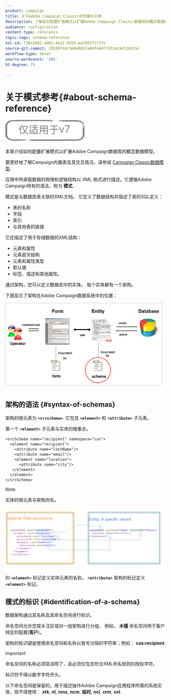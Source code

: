 ```yaml
---
product: campaign
title: 关于Adobe Campaign Classic中的模式引用
description: 了解如何配置扩展模式以扩展Adobe Campaign Classic数据库的概念数据模型。
audience: configuration
content-type: reference
topic-tags: schema-reference
exl-id: f36a1b01-a002-4a21-9255-ea78b5f173fe
source-git-commit: 20509f44c5b8e0827a09f44dffdf2ec9d11652a1
workflow-type: tm+mt
source-wordcount: '381'
ht-degree: 7%

---
```


# 关于模式参考{#about-schema-reference}

![](../../assets/v7-only.svg)

本章介绍如何配置扩展模式以扩展Adobe Campaign数据库的概念数据模型。

要更好地了解Campaign内置表及其交互情况，请参阅 [Campaign Classic数据模型](https://helpx.adobe.com/cn/campaign/kb/acc-datamodel.html).

应用中所承载数据的物理和逻辑结构以 XML 格式进行描述。它遵循Adobe Campaign特有的语法，称为 **模式**.

模式是与数据库表关联的XML文档。 它定义了数据结构并描述了表的SQL定义：

* 表的名称
* 字段
* 索引
* 与其他表的链接

它还描述了用于存储数据的XML结构：

* 元素和属性
* 元素层次结构
* 元素和属性类型
* 默认值
* 标签、描述和其他属性。

通过架构，您可以定义数据库中的实体。 每个实体都有一个架构。

下图显示了架构在Adobe Campaign数据系统中的位置：

![](assets/reference_schema_intro.png)

## 架构的语法 {#syntax-of-schemas}

架构的根元素为 **`<srcschema>`**. 它包含 **`<element>`** 和 **`<attribute>`** 子元素。

第一个 **`<element>`** 子元素与实体的根重合。

```
<srcSchema name="recipient" namespace="cus">
  <element name="recipient">  
    <attribute name="lastName"/>
    <attribute name="email"/>
    <element name="location">
      <attribute name="city"/>
   </element>
  </element>
</srcSchema>
```

>[!NOTE]
>
>实体的根元素与架构同名。

![](assets/s_ncs_configuration_schema_and_entity.png)

的 **`<element>`** 标记定义实体元素的名称。 **`<attribute>`** 架构的标记定义 **`<element>`** 标记。

## 模式的标识 {#identification-of-a-schema}

数据架构通过其名称及其命名空间进行标识。

命名空间允许您按关注区域对一组架构进行分组。 例如， **木槿** 命名空间用于客户特定的配置(**客户**)。

架构的标识键是使用命名空间和名称以冒号分隔的字符串；例如： **cus:recipient**.

>[!IMPORTANT]
>
>命名空间的名称必须简洁明了，且必须仅包含符合XML命名规则的授权字符。
>
>标识符不得以数字字符开头。
>
>以下命名空间是保留的，用于描述操作Adobe Campaign应用程序所需的系统实体，但不得使用： **xtk**, **nl**, **nms**, **ncm**, **临时**, **ncl**, **crm**, **xxl**.

